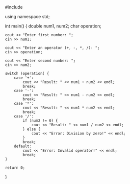 
#include <iostream>

using namespace std;

int main() {
    double num1, num2;
    char operation;
    
    cout << "Enter first number: ";
    cin >> num1;

    cout << "Enter an operator (+, -, *, /): ";
    cin >> operation;

    cout << "Enter second number: ";
    cin >> num2;

    switch (operation) {
        case '+':
            cout << "Result: " << num1 + num2 << endl;
            break;
        case '-':
            cout << "Result: " << num1 - num2 << endl;
            break;
        case '*':
            cout << "Result: " << num1 * num2 << endl;
            break;
        case '/':
            if (num2 != 0) {
                cout << "Result: " << num1 / num2 << endl;
            } else {
                cout << "Error: Division by zero!" << endl;
            }
            break;
        default:
            cout << "Error: Invalid operator!" << endl;
            break;
    }

    return 0;
}


